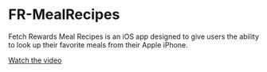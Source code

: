 # FR-MealRecipes

Fetch Rewards Meal Recipes is an iOS app designed to give users the ability to look up their favorite meals from their 
Apple iPhone.

[Watch the video](https://github.com/JoeThunder55/JoeThunder55.github.io/blob/main/FR.mov)



